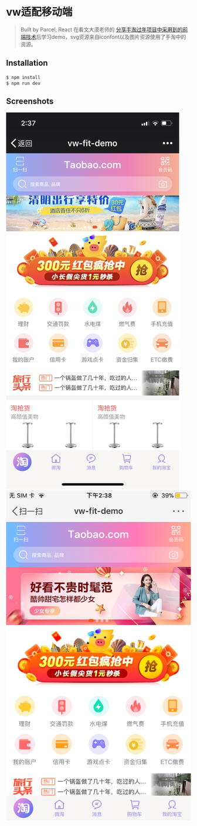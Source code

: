# vw适配移动端
> Built by Parcel, React
在看文大漠老师的 [分享手淘过年项目中采用到的前端技术](https://www.w3cplus.com/css/taobao-2018-year.html)后学习demo，svg资源来自iconfont以及图片资源使用了手淘中的资源。
## Installation
```
$ npm install
$ npm run dev
```
## Screenshots
![preview](https://raw.githubusercontent.com/gaojingran/vw-fit-page/master/screenshot/iphoneX.PNG)
![preview](https://raw.githubusercontent.com/gaojingran/vw-fit-page/master/screenshot/iphone6.PNG)

